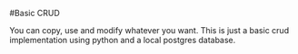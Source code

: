 #Basic CRUD

You can copy, use and modify whatever you want. This is just a basic crud
implementation using python and a local postgres database.
